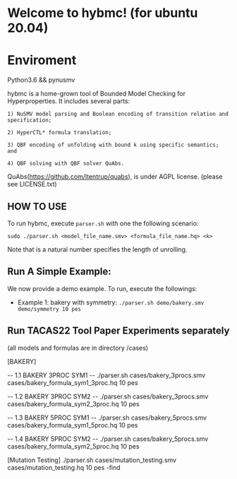 # Welcome to hybmc! (for ubuntu 20.04)

# Enviroment
Python3.6 && pynusmv

hybmc is a home-grown tool of Bounded Model Checking for Hyperproperties.
It includes several parts:

	1) NuSMV model parsing and Boolean encoding of transition relation and specification;
 
	2) HyperCTL* formula translation;
 
	3) QBF encoding of unfolding with bound k using specific semantics; and
 
	4) QBF solving with QBF solver QuAbs.  

QuAbs(https://github.com/ltentrup/quabs), is under AGPL license. (please see LICENSE.txt)  

## HOW TO USE
To run hybmc, execute ```parser.sh``` with one the following scenario:

```sudo ./parser.sh <model_file_name.smv> <formula_file_name.hq> <k> ```

Note that <k> is a natural number specifies the length of unrolling.

## Run A Simple Example:
We now provide a demo example. To run, execute the followings:
  - Example 1: bakery with symmetry: 
```./parser.sh demo/bakery.smv demo/symmetry 10 pes```

## Run TACAS22 Tool Paper Experiments separately
(all models and formulas are in directory /cases)


[BAKERY]

-- 1.1 BAKERY 3PROC SYM1 --
  ./parser.sh cases/bakery_3procs.smv cases/bakery_formula_sym1_3proc.hq 10 pes
  
-- 1.2 BAKERY 3PROC SYM2 --
  ./parser.sh cases/bakery_3procs.smv cases/bakery_formula_sym2_3proc.hq 10 pes
  
-- 1.3 BAKERY 5PROC SYM1 --
  ./parser.sh cases/bakery_5procs.smv cases/bakery_formula_sym1_5proc.hq 10 pes
  
-- 1.4 BAKERY 5PROC SYM2 --
  ./parser.sh cases/bakery_5procs.smv cases/bakery_formula_sym2_5proc.hq 10 pes

[Mutation Testing]
  ./parser.sh cases/mutation_testing.smv cases/mutation_testing.hq 10 pes -find
